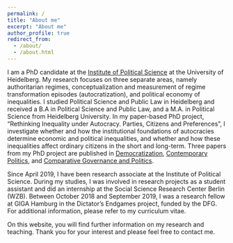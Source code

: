 ```yaml
---
permalink: /
title: "About me"
excerpt: "About me"
author_profile: true
redirect_from: 
  - /about/
  - /about.html
---
```


I am a PhD candidate at the [Institute of Political Science](https://www.uni-heidelberg.de/politikwissenschaften/institut_en.html) at the University of Heidelberg. My research focuses on three separate areas, namely authoritarian regimes, conceptualization and measurement of regime transformation episodes (autocratization), and political economy of inequalities. I studied Political Science and Public Law in Heidelberg and received a B.A in Political Science and Public Law, and a M.A. in Political Science from Heidelberg University. In my paper-based PhD project, “Rethinking Inequality under Autocracy. Parties, Citizens and Preferences”, I investigate whether and how the institutional foundations of autocracies determine economic and political inequalities, and whether and how these inequalities affect ordinary citizens in the short and long-term. Three papers from my PhD project are published in [Democratization](https://www.tandfonline.com/toc/fdem20/current), [Contemporary Politics](https://www.tandfonline.com/toc/ccpo20/current), and [Comparative Governance and Politics](https://link.springer.com/journal/12286).

Since April 2019, I have been research associate at the Institute of Political Science. During my studies, I was involved in research projects as a student assistant and did an internship at the Social Science Research Center Berlin (WZB). Between October 2018 and September 2019, I was a research fellow at GIGA Hamburg in the Dictator’s Endgames project, funded by the DFG. For additional information, please refer to my curriculum vitae.

On this website, you will find further information on my research and teaching. Thank you for your interest and please feel free to contact me.
